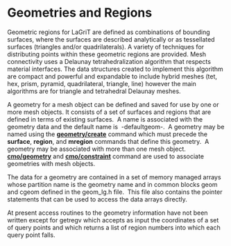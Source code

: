 # Geometries and Regions

Geometric regions for LaGriT are defined as combinations of bounding surfaces, where the surfaces are described analytically or as tessellated surfaces (triangles and/or quadrilaterals). A variety of techniques for distributing points within these geometric regions are provided. Mesh connectivity uses a Delaunay tetrahedralization algorithm that respects material interfaces. The data structures created to implement this algorithm are compact and powerful and expandable to include hybrid meshes (tet, hex, prism, pyramid, quadrilateral, triangle, line) however the main algorithms are for triangle and tetrahedral Delaunay meshes.


A geometry for a mesh object can be defined and saved for use by one or more mesh objects. 
It consists of a set of surfaces and regions that are defined in
terms of existing surfaces.  A name is associated with the geometry data
and the default name is  -defaultgeom-.  A geometry may be named using
the **[geometry/create](geom_create.md)** command which must precede
the **surface**, **region**, and **mregion** commands that define this
geometry.  A geometry may be associated with more than one mesh object. 
**[cmo/geometry](commands/cmo/cmo_geom.md)** and
**[cmo/constraint](commands/cmo/cmo_constraint.md)** command are used
to associate geometries with mesh objects.

The data for a geometry are contained in a set of memory managed arrays
whose partition name is the geometry name and in common blocks geom and
cgeom defined in the geom_lg.h file.  This file also contains the
pointer statements that can be used to access the data arrays directly.

At present access routines to the geometry information have not been
written except for getregv which accepts as input the coordinates of a
set of query points and which returns a list of region numbers into
which each query point falls.
